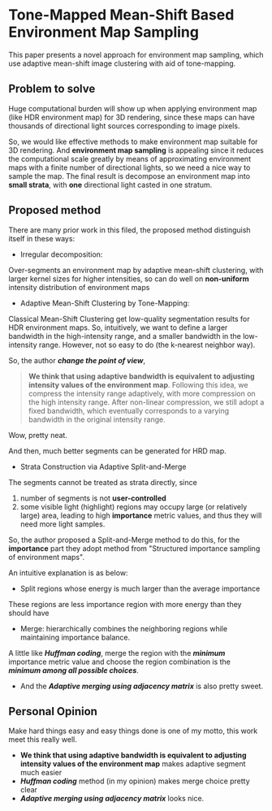 # Tone-Mapped Mean-Shift Based Environment Map Sampling

This paper presents a novel approach for environment map sampling, which use adaptive mean-shift image clustering with aid of tone-mapping.

## Problem to solve

Huge computational burden will show up when applying environment map (like HDR environment map) for 3D rendering, since these maps can have thousands of directional light sources corresponding to image pixels. 

So, we would like effective methods to make environment map suitable for 3D rendering. And **environment map sampling** is appealing since it reduces the computational scale greatly by means of approximating environment maps with a finite number of directional lights, so we need a nice way to sample the map. The final result is decompose an environment map into **small strata**, with **one** directional light casted in one stratum.

## Proposed method

There are many prior work in this filed, the proposed method distinguish itself in these ways:

* Irregular decomposition: 

Over-segments an environment map by adaptive mean-shift clustering, with larger kernel sizes for higher intensities, so can do well on **non-uniform** intensity distribution of environment maps

* Adaptive Mean-Shift Clustering by Tone-Mapping: 

Classical Mean-Shift Clustering get low-quality segmentation results for HDR environment maps. So, intuitively, we want to define a larger bandwidth in the high-intensity range, and a smaller bandwidth in the low-intensity range. However, not so easy to do (the k-nearest neighbor way).

So, the author ***change the point of view***, 

>**We think that using adaptive bandwidth is equivalent to adjusting intensity values of the environment map**. Following this idea, we compress the intensity range adaptively, with more compression on the high intensity range. After non-linear compression, we still adopt a fixed bandwidth, which eventually corresponds to a varying bandwidth in the original intensity range.

Wow, pretty neat.

And then, much better segments can be generated for HRD map.

* Strata Construction via Adaptive Split-and-Merge

The segments cannot be treated as strata directly, since 

1. number of segments is not **user-controlled**
2. some visible light (highlight) regions may occupy large (or relatively large) area, leading to high **importance** metric values, and thus they will need
more light samples. 

So, the author proposed a Split-and-Merge method to do this, for the **importance** part they adopt method from "Structured importance sampling of environment maps".

An intuitive explanation is as below:

* Split regions whose energy is much larger than the average importance

These regions are less importance region with more energy than they should have

* Merge: hierarchically combines the neighboring regions while maintaining importance balance.

A little like ***Huffman coding***, merge the region with the
***minimum*** importance metric value and choose the region combination is the ***minimum among all possible choices***.

* And the ***Adaptive merging using adjacency matrix*** is also pretty sweet.

## Personal Opinion 

Make hard things easy and easy things done is one of my motto, this work meet this really well.

* **We think that using adaptive bandwidth is equivalent to adjusting intensity values of the environment map** makes adaptive segment much easier
* ***Huffman coding*** method (in my opinion) makes merge choice pretty clear
* ***Adaptive merging using adjacency matrix*** looks nice.
